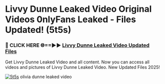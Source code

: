 # Livvy Dunne Leaked Video Original Videos 0nlyFans Leaked - Files Updated! (5t5s)

<h3>🔴 CLICK HERE 🌐==►► <a href="https://tinyurl.com/x26r9saj" rel="nofollow">Livvy Dunne Leaked Video Updated Files</a></h3>

Get Livvy Dunne Leaked Video and all content. Now you can access all videos and pictures of Livvy Dunne Leaked Video. New Updated Files 2025!

[![5t5s](https://i.imgur.com/LkgZPqh.gif)](https://tinyurl.com/x26r9saj)
olivia dunne leaked video